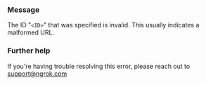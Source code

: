 
### Message
The ID "<code>&lt;ID&gt;</code>" that was specified is invalid. This usually indicates a malformed URL.

### Further help
If you're having trouble resolving this error, please reach out to [support@ngrok.com](mailto:support@ngrok.com?subject=Help%20with%20ERR_NGROK_5324)

